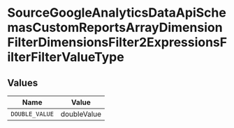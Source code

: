 # SourceGoogleAnalyticsDataApiSchemasCustomReportsArrayDimensionFilterDimensionsFilter2ExpressionsFilterFilterValueType


## Values

| Name           | Value          |
| -------------- | -------------- |
| `DOUBLE_VALUE` | doubleValue    |